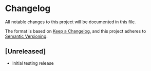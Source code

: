 # Changelog

All notable changes to this project will be documented in this file.

The format is based on [Keep a Changelog](https://keepachangelog.com/en/1.0.0/),
and this project adheres to [Semantic Versioning](https://semver.org/spec/v2.0.0.html).

## [Unreleased]
<!--## [0.1.0] - 2021-06-03 -->
- Initial testing release

<!-- [Unreleased]: https://github.com/ljoonal/DronePluginGitea/compare/v0.1.0...HEAD
[0.1.0]: https://github.com/ljoonal/DronePluginGitea/releases/tag/v0.1.0 -->
